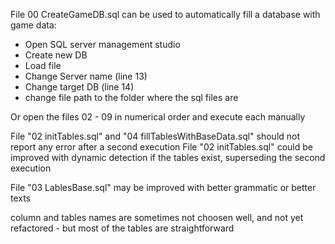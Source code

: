 File 00 CreateGameDB.sql can be used to automatically fill a database with game data:

- Open SQL server management studio
- Create new DB 
- Load file
- Change Server name (line 13)
- Change target DB (line 14)
- change file path to the folder where the sql files are

Or open the files 02 - 09 in numerical order and execute each manually

File "02 initTables.sql" and "04 fillTablesWithBaseData.sql" should not report any error after a second execution
File "02 initTables.sql" could be improved with dynamic detection if the tables exist, superseding the second execution

File "03 LablesBase.sql" may be improved with better grammatic or better texts

column and tables names are sometimes not choosen well, and not yet refactored - but most of the tables are straightforward

